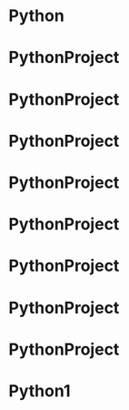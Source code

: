 # Python
# PythonProject
# PythonProject
# PythonProject
# PythonProject
# PythonProject
# PythonProject
# PythonProject
# PythonProject
# Python1

